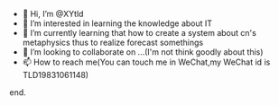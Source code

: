- 👋 Hi, I’m @XYtld
- 👀 I’m interested in learning the knowledge about IT
- 🌱 I’m currently learning that how to create a system about cn's metaphysics thus to realize forecast somethings 
- 💞️ I’m looking to collaborate on ...(I'm not think goodly about this)
- 📫 How to reach me(You can touch me in WeChat,my WeChat id is TLD19831061148)
<!---
XYtld/XYtld is a ✨ special ✨ repository because its `README.md` (this file) appears on your GitHub profile.
You can click the Preview link to take a look at your changes.
--->
end.
